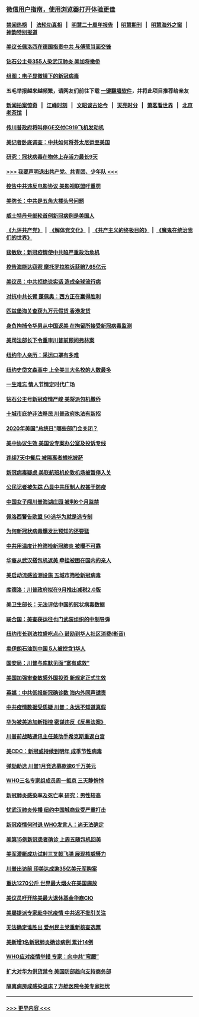### [微信用户指南，使用浏览器打开体验更佳](https://github.com/gfw-breaker/banned-news1/blob/master/indexes/wechat-guide.md?t=0)
#### [禁闻热榜](热点新闻.md?t=0)  &nbsp;&nbsp;|&nbsp;&nbsp; [法轮功真相](https://github.com/gfw-breaker/truth/blob/master/README.md?t=0) &nbsp;&nbsp;|&nbsp;&nbsp; [明慧二十周年报告](https://github.com/gfw-breaker/mh-reports/blob/master/README.md?t=0) &nbsp;&nbsp;|&nbsp;&nbsp;[明慧期刊](https://github.com/gfw-breaker/mh-qikan) &nbsp;&nbsp;|&nbsp;&nbsp; [明慧海外之窗](https://github.com/gfw-breaker/mh-news/blob/master/README.md?t=0) &nbsp;&nbsp;|&nbsp;&nbsp; [神韵特别报道](https://github.com/gfw-breaker/mh-news/blob/master/shenyun.md?t=0)
#### [美议长佩洛西在德国指责中共 与傅莹当面交锋](../pages/nsc412/n11872375.md?t=02161744) 
#### [钻石公主号355人染武汉肺炎 美加将撤侨](../pages/nsc412/n11872392.md?t=02161744) 
#### [组图：电子显微镜下的新冠病毒](../pages/nsc412/n11872057.md?t=02161744) 
#### 五毛举报越来越频繁，请网友们前往下载 [一键翻墙软件](https://github.com/gfw-breaker/ssr-accounts)，并将此项目推荐给亲友
#### [新闻拍案惊奇](https://github.com/gfw-breaker/banned-news1/blob/master/pages/link4.md) &nbsp;&nbsp;|&nbsp;&nbsp; [江峰时刻](https://github.com/gfw-breaker/banned-news1/blob/master/pages/link4.md) &nbsp;&nbsp;|&nbsp;&nbsp; [文昭谈古论今](https://github.com/gfw-breaker/banned-news1/blob/master/pages/link4.md) &nbsp;&nbsp;|&nbsp;&nbsp; [天亮时分](https://github.com/gfw-breaker/banned-news1/blob/master/pages/link4.md) &nbsp;&nbsp;|&nbsp;&nbsp; [萧茗看世界](https://github.com/gfw-breaker/banned-news1/blob/master/pages/link4.md) &nbsp;&nbsp;|&nbsp;&nbsp; [北京老茶馆](https://github.com/gfw-breaker/banned-news1/blob/master/pages/link4.md) &nbsp;&nbsp;|&nbsp;&nbsp; 
#### [传川普政府将叫停GE交付C919飞机发动机](../pages/nsc412/n11871600.md?t=02161744) 
#### [美记者卧底调查：中共如何将芬太尼运至美国](../pages/nsc412/n11871821.md?t=02161744) 
#### [研究：冠状病毒在物体上存活力最长9天](../pages/nsc412/n11871871.md?t=02161744) 
#### [>>> 我要声明退出共产党、共青团、少年队 <<<](https://github.com/begood0513/goodnews/blob/master/quit/letter.md) 
#### [控告中共违反电影协议 美影视联盟吁重罚](../pages/nsc412/n11871820.md?t=02161744) 
#### [美防长：中共是五角大楼头号问题](../pages/nsc412/n11871768.md?t=02161744) 
#### [威士特丹号邮轮首例新冠病例是美国人](../pages/nsc412/n11871731.md?t=02161744) 
#### [《九评共产党》](https://github.com/begood0513/9ping.md/blob/master/README.md) &nbsp;|&nbsp; [《解体党文化》](../../../../jtdwh.md/blob/master/README.md)  &nbsp;|&nbsp; [《共产主义的终极目的》](../../../../gczydzjmd.md/blob/master/README.md) &nbsp;|&nbsp; [《魔鬼在统治我们的世界》](../../../../mgztzwmdsj.md/blob/master/README.md) 
#### [裴敏欣：新冠疫情使中共陷严重政治危机](../pages/nsc412/n11871514.md?t=02161744) 
#### [控告海能达窃密 摩托罗拉胜诉获赔7.65亿元](../pages/nsc412/n11871594.md?t=02161744) 
#### [美议员：中共拒绝说实话 造成全球流行病](../pages/nsc412/n11871582.md?t=02161744) 
#### [对抗中共长臂 蓬佩奥：西方正在赢得胜利](../pages/nsc412/n11871500.md?t=02161744) 
#### [匹兹堡海关查获九万元假货 香港发货](../pages/nsc412/n11870716.md?t=02161744) 
#### [身负拘捕令华男从中国返美  在拘留所接受新冠病毒监测](../pages/nsc412/n11870710.md?t=02161744) 
#### [美司法部长下令重审川普前顾问弗林案](../pages/nsc412/n11870258.md?t=02161744) 
#### [纽约华人亲历：采运口罩有多难](../pages/nsc412/n11870531.md?t=02161744) 
#### [纽约史岱文森高中  上全美三大名校的人数最多](../pages/nsc412/n11870557.md?t=02161744) 
#### [一生难忘 情人节情定时代广场](../pages/nsc412/n11870536.md?t=02161744) 
#### [钻石公主号新冠疫情严峻 美将派包机撤侨](../pages/nsc412/n11870505.md?t=02161744) 
#### [十城市庇护非法移民 川普政府执法有新招](../pages/nsc412/n11870410.md?t=02161744) 
#### [2020年美国“总统日”哪些部门会关闭？](../pages/nsc412/n11870148.md?t=02161744) 
#### [美中协议生效 美国设专案办公室及投诉专线](../pages/nsc412/n11870266.md?t=02161744) 
#### [连续7天中餐后 被隔离者想吃披萨](../pages/nsc412/n11870243.md?t=02161744) 
#### [新冠病毒疑虑 美联航班机伦敦机场被暂停入关](../pages/nsc412/n11870015.md?t=02161744) 
#### [公民记者被失踪 凸显中共压制人权甚于防疫](../pages/nsc412/n11870042.md?t=02161744) 
#### [中国女子闯川普海湖庄园 被判6个月监禁](../pages/nsc412/n11869919.md?t=02161744) 
#### [佩洛西警告欧盟 5G选华为就是选专制](../pages/nsc412/n11869898.md?t=02161744) 
#### [为何新冠状病毒爆发比预知的还要猛](../pages/nsc412/n11869828.md?t=02161744) 
#### [中共用温度计枪筛检新冠肺炎 被曝不可靠](../pages/nsc412/n11869707.md?t=02161744) 
#### [华裔从武汉搭包机返美 牵挂被困在国内的亲人](../pages/nsc412/n11869711.md?t=02161744) 
#### [美启动流感监测设施 五城市筛检新冠病毒](../pages/nsc412/n11869689.md?t=02161744) 
#### [库德洛：川普政府拟在9月推出减税2.0版](../pages/nsc412/n11869627.md?t=02161744) 
#### [美卫生部长：无法评估中国的冠状病毒数据](../pages/nsc412/n11869301.md?t=02161744) 
#### [联合国：美查获运往也门武装组织的中制导弹](../pages/nsc412/n11868677.md?t=02161744) 
#### [纽约市长到法拉盛吃点心  鼓励到华人社区消费(影音)](../pages/nsc412/n11868197.md?t=02161744) 
#### [卖伊朗石油到中国  5人被控含1华人](../pages/nsc412/n11867988.md?t=02161744) 
#### [国安局：川普与库默见面“富有成效”](../pages/nsc412/n11867976.md?t=02161744) 
#### [美国加强审查敏感外国投资 新规定正式生效](../pages/nsc412/n11868041.md?t=02161744) 
#### [英媒：中共低报新冠确诊数 海内外同声谴责](../pages/nsc412/n11867421.md?t=02161744) 
#### [中共疫情数据受质疑 川普：永远不知道真假](../pages/nsc412/n11867195.md?t=02161744) 
#### [华为被美追加新指控 密谋违反《反黑法案》](../pages/nsc412/n11867191.md?t=02161744) 
#### [川普前战略通讯主任兼助手希克斯重返白宫](../pages/nsc412/n11867104.md?t=02161744) 
#### [美CDC：新冠或持续到明年 成季节性病毒](../pages/nsc412/n11867279.md?t=02161744) 
#### [弹劾助选 川普1月竞选募款逾6千万美元](../pages/nsc412/n11866950.md?t=02161744) 
#### [WHO三名专家组成员周一抵京 三天静悄悄](../pages/nsc412/n11866947.md?t=02161744) 
#### [新冠肺炎感染率及死亡率 研究：男性较高](../pages/nsc412/n11866956.md?t=02161744) 
#### [忧武汉肺炎传播 纽约中国城商业受严重打击](../pages/nsc412/n11866902.md?t=02161744) 
#### [新冠疫情何时退 WHO发言人：尚无法确定](../pages/nsc412/n11866864.md?t=02161744) 
#### [美第15例新冠患者确诊 上周五随包机回美](../pages/nsc412/n11866852.md?t=02161744) 
#### [美军潜艇成功试射三叉戟飞弹 展现核威慑力](../pages/nsc412/n11866046.md?t=02161744) 
#### [川普出访前 印美达成逾35亿美元军购案](../pages/nsc412/n11865444.md?t=02161744) 
#### [重达1270公斤 世界最大烟火在美国施放](../pages/nsc412/n11865198.md?t=02161744) 
#### [美议员吁开除美最大退休基金华裔CIO](../pages/nsc412/n11865230.md?t=02161744) 
#### [美屡提派专家赴华抗疫情 中共迟不批引关注](../pages/nsc412/n11864719.md?t=02161744) 
#### [无法确定谁胜出 爱州民主党重新核查选票](../pages/nsc412/n11864830.md?t=02161744) 
#### [美新增1名新冠肺炎确诊病例 累计14例](../pages/nsc412/n11864893.md?t=02161744) 
#### [WHO应对疫情举措 专家：向中共“弯腰”](../pages/nsc412/n11864727.md?t=02161744) 
#### [扩大对华为供货禁令 美国防部趋向支持商务部](../pages/nsc412/n11864773.md?t=02161744) 
#### [隔离病房成感染温床？方舱医院令美专家担忧](../pages/nsc412/n11864575.md?t=02161744) 

----
#### [ >>> 更早内容 <<< ](../indexes/nsc412-earlier.md)
